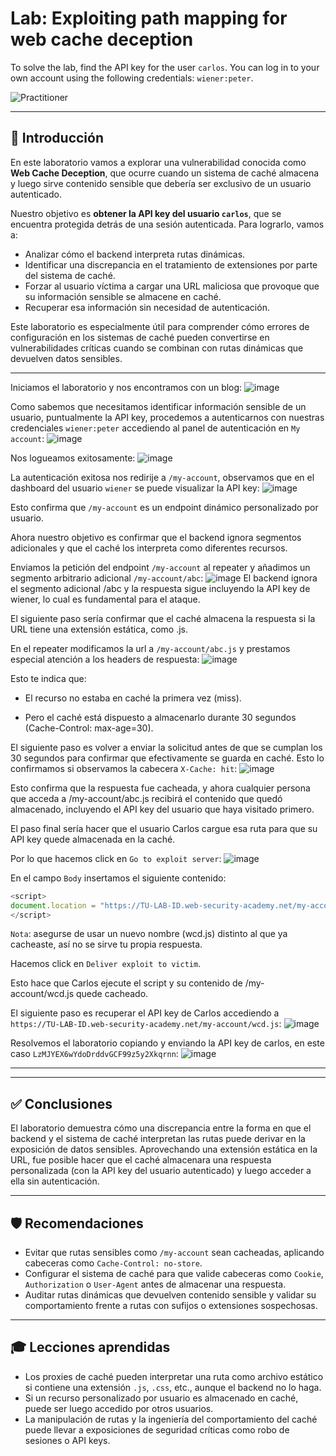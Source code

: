 # Lab: Exploiting path mapping for web cache deception

To solve the lab, find the API key for the user `carlos`. You can log in to your own account using the following credentials: `wiener:peter`.

![Practitioner](https://img.shields.io/badge/level-Apprentice-green) 

---

## 🎯 Introducción

En este laboratorio vamos a explorar una vulnerabilidad conocida como **Web Cache Deception**, que ocurre cuando un sistema de caché almacena y luego sirve contenido sensible que debería ser exclusivo de un usuario autenticado.

Nuestro objetivo es **obtener la API key del usuario `carlos`**, que se encuentra protegida detrás de una sesión autenticada. Para lograrlo, vamos a:

- Analizar cómo el backend interpreta rutas dinámicas.
- Identificar una discrepancia en el tratamiento de extensiones por parte del sistema de caché.
- Forzar al usuario víctima a cargar una URL maliciosa que provoque que su información sensible se almacene en caché.
- Recuperar esa información sin necesidad de autenticación.

Este laboratorio es especialmente útil para comprender cómo errores de configuración en los sistemas de caché pueden convertirse en vulnerabilidades críticas cuando se combinan con rutas dinámicas que devuelven datos sensibles.

---

Iniciamos el laboratorio y nos encontramos con un blog:
![image](https://github.com/user-attachments/assets/7fdfb7ad-937e-492f-b438-1d1ada58f790)


Como sabemos que necesitamos identificar información sensible de un usuario, puntualmente la API key, procedemos a autenticarnos con nuestras credenciales `wiener:peter` accediendo al panel de autenticación en `My account`:
![image](https://github.com/user-attachments/assets/53bbc85d-49fc-4bc2-b054-7bcf82ff3481)

Nos logueamos exitosamente:
![image](https://github.com/user-attachments/assets/12686dfd-282d-4415-9f26-df2b3de5d331)


La autenticación exitosa nos redirije a `/my-account`, observamos que en el dashboard del usuario `wiener` se puede visualizar la API key:
![image](https://github.com/user-attachments/assets/e5c70a68-0ea7-4490-962f-457c049af451)

 Esto confirma que `/my-account` es un endpoint dinámico personalizado por usuario.

 Ahora nuestro objetivo es confirmar que el backend ignora segmentos adicionales y que el caché los interpreta como diferentes recursos.

 Enviamos la petición del endpoint `/my-account` al repeater y añadimos un segmento arbitrario adicional `/my-account/abc`:
![image](https://github.com/user-attachments/assets/4c53935d-107a-488e-92a3-ad9170d86fb9)
El backend ignora el segmento adicional /abc y la respuesta sigue incluyendo la API key de wiener, lo cual es fundamental para el ataque.

El siguiente paso sería confirmar que el caché almacena la respuesta si la URL tiene una extensión estática, como .js.

En el repeater modificamos la url a `/my-account/abc.js` y prestamos especial atención a los headers de respuesta:
![image](https://github.com/user-attachments/assets/9e6a6133-381b-4d56-8011-6ea0cdbd44e7)

Esto te indica que:

- El recurso no estaba en caché la primera vez (miss).

- Pero el caché está dispuesto a almacenarlo durante 30 segundos (Cache-Control: max-age=30).

El siguiente paso es volver a enviar la solicitud antes de que se cumplan los 30 segundos para confirmar que efectivamente se guarda en caché. Esto lo confirmamos si observamos la cabecera `X-Cache: hit`:
![image](https://github.com/user-attachments/assets/b8d22c9d-fea2-42be-b558-37a7b0c1bd13)

Esto confirma que la respuesta fue cacheada, y ahora cualquier persona que acceda a /my-account/abc.js recibirá el contenido que quedó almacenado, incluyendo el API key del usuario que haya visitado primero.


El paso final sería hacer que el usuario Carlos cargue esa ruta para que su API key quede almacenada en la caché.


Por lo que hacemos click en `Go to exploit server`:
![image](https://github.com/user-attachments/assets/0c508301-e8fd-420d-bf36-4bc9853058af)

En el campo `Body` insertamos el siguiente contenido:
```javascript
<script>
document.location = "https://TU-LAB-ID.web-security-academy.net/my-account/wcd.js";
</script>
```
`Nota`: asegurse de usar un nuevo nombre (wcd.js) distinto al que ya cacheaste, así no se sirve tu propia respuesta.

Hacemos click en `Deliver exploit to victim`.

Esto hace que Carlos ejecute el script y su contenido de /my-account/wcd.js quede cacheado.

El siguiente paso es recuperar el API key de Carlos accediendo a `https://TU-LAB-ID.web-security-academy.net/my-account/wcd.js`:
![image](https://github.com/user-attachments/assets/4a49ae46-2ac2-4160-9fff-2e9c639d9274)

Resolvemos el laboratorio copiando y enviando la API key de carlos, en este caso `LzMJYEX6wYdoDrddvGCF99z5y2Xkqrnn`:
![image](https://github.com/user-attachments/assets/36e08e73-695d-4a13-ba67-a2e69351b4a6)

---

---

## ✅ Conclusiones

El laboratorio demuestra cómo una discrepancia entre la forma en que el backend y el sistema de caché interpretan las rutas puede derivar en la exposición de datos sensibles. Aprovechando una extensión estática en la URL, fue posible hacer que el caché almacenara una respuesta personalizada (con la API key del usuario autenticado) y luego acceder a ella sin autenticación.

---

## 🛡️ Recomendaciones

- Evitar que rutas sensibles como `/my-account` sean cacheadas, aplicando cabeceras como `Cache-Control: no-store`.
- Configurar el sistema de caché para que valide cabeceras como `Cookie`, `Authorization` o `User-Agent` antes de almacenar una respuesta.
- Auditar rutas dinámicas que devuelven contenido sensible y validar su comportamiento frente a rutas con sufijos o extensiones sospechosas.

---

## 🎓 Lecciones aprendidas

- Los proxies de caché pueden interpretar una ruta como archivo estático si contiene una extensión `.js`, `.css`, etc., aunque el backend no lo haga.
- Si un recurso personalizado por usuario es almacenado en caché, puede ser luego accedido por otros usuarios.
- La manipulación de rutas y la ingeniería del comportamiento del caché puede llevar a exposiciones de seguridad críticas como robo de sesiones o API keys.





